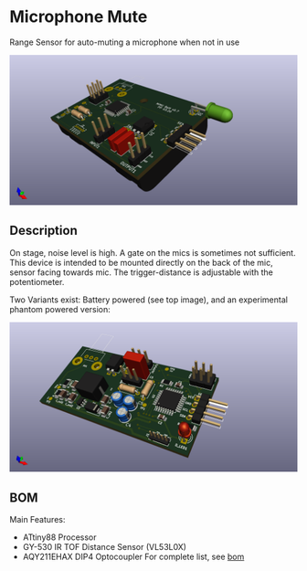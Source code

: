 # Microphone Mute
Range Sensor for auto-muting a microphone when not in use

![board3d](render/board3d.png)

## Description
On stage, noise level is high. A gate on the mics is sometimes not sufficient.
This device is intended to be mounted directly on the back of the mic, sensor facing towards mic.
The trigger-distance is adjustable with the potentiometer.

Two Variants exist: Battery powered (see top image), and an experimental phantom powered version:

![phantom](render/mimu_phantom.png)



## BOM
Main Features:
- ATtiny88 Processor
- GY-530 IR TOF Distance Sensor (VL53L0X)
- AQY211EHAX DIP4 Optocoupler
For complete list, see [bom](pcb/mimu3000.csv)
